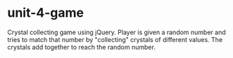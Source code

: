 # unit-4-game

Crystal collecting game using jQuery. 
Player is given a random number and tries to match that number by "collecting" crystals of different values. The crystals add together to reach the random number. 
